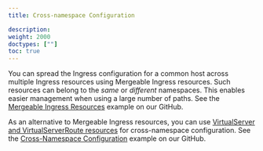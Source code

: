 ```yaml
---
title: Cross-namespace Configuration

description: 
weight: 2000
doctypes: [""]
toc: true
---
```



You can spread the Ingress configuration for a common host across multiple Ingress resources using Mergeable Ingress resources. Such resources can belong to the *same* or *different* namespaces. This enables easier management when using a large number of paths. See the [Mergeable Ingress Resources](https://github.com/nginxinc/kubernetes-ingress/tree/v1.12.1/examples/mergeable-ingress-types) example on our GitHub.

As an alternative to Mergeable Ingress resources, you can use [VirtualServer and VirtualServerRoute resources](/nginx-ingress-controller/configuration/virtualserver-and-virtualserverroute-resources/) for cross-namespace configuration. See the [Cross-Namespace Configuration](https://github.com/nginxinc/kubernetes-ingress/tree/v1.12.1/examples-of-custom-resources/cross-namespace-configuration) example on our GitHub.
